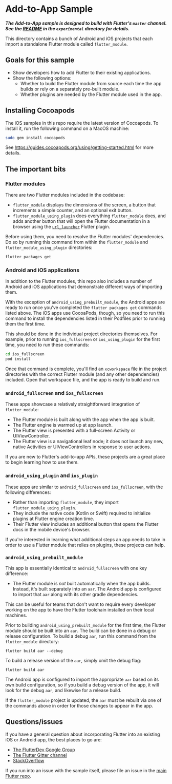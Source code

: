 # Add-to-App Sample

***The Add-to-App sample is designed to build with Flutter's `master` channel.
See the [README](../README.md) in the `experimental` directory for details.***

This directory contains a bunch of Android and iOS projects that each import
a standalone Flutter module called `flutter_module`.

## Goals for this sample

* Show developers how to add Flutter to their existing applications.
* Show the following options:
  - Whether to build the Flutter module from source each time the app builds or
    rely on a separately pre-built module.
  - Whether plugins are needed by the Flutter module used in the app.

## Installing Cocoapods

The iOS samples in this repo require the latest version of Cocoapods. To install it,
run the following command on a MacOS machine:

```bash
sudo gem install cocoapods
```

See https://guides.cocoapods.org/using/getting-started.html for more details.

## The important bits

### Flutter modules

There are two Flutter modules included in the codebase:

* `flutter_module` displays the dimensions of the screen, a button that
  increments a simple counter, and an optional exit button.
* `flutter_module_using_plugin` does everything `flutter_module` does, and adds
  another button that will open the Flutter documentation in a browser using the
  [`url_launcher`](https://pub.dev/packages/url_launcher) Flutter plugin.

Before using them, you need to resolve the Flutter modules' dependencies. Do so
by running this command from within the `flutter_module` and
`flutter_module_using_plugin` directories:

```bash
flutter packages get
```

### Android and iOS applications

In addition to the Flutter modules, this repo also includes a number of
Android and iOS applications that demonstrate different ways of importing
them.

With the exception of `android_using_prebuilt_module`, the Android apps are
ready to run once you've completed the `flutter packages get` commands listed
above. The iOS apps use CocoaPods, though, so you need to run this command to
install the dependencies listed in their Podfiles prior to running them the
first time.

This should be done in the individual project directories themselves. For
example, prior to running `ios_fullscreen` or `ios_using_plugin` for the first
time, you need to run these commands:

```bash
cd ios_fullscreen
pod install
```

Once that command is complete, you'll find an `xcworkspace` file in the project
directories with the correct Flutter module (and any other dependencies)
included. Open that workspace file, and the app is ready to build and run.

### `android_fullscreen` and `ios_fullscreen`

These apps showcase a relatively straightforward integration of
`flutter_module`:

* The Flutter module is built along with the app when the app is built.
* The Flutter engine is warmed up at app launch.
* The Flutter view is presented with a full-screen Activity or
  UIViewController.
* The Flutter view is a navigational leaf node; it does not launch any new,
  native Activities or UIViewControllers in response to user actions.

If you are new to Flutter's add-to-app APIs, these projects are a great place
to begin learning how to use them.

### `android_using_plugin` and `ios_plugin`

These apps are similar to `android_fullscreen` and `ios_fullscreen`, with the
following differences:

* Rather than importing `flutter_module`, they import
  `flutter_module_using_plugin`.
* They include the native code (Kotlin or Swift) required to initialize plugins
  at Flutter engine creation time.
* Their Flutter view includes an additional button that opens the Flutter docs
  in the mobile device's browser.

If you're interested in learning what additional steps an app needs to take in
order to use a Flutter module that relies on plugins, these projects can help.

### `android_using_prebuilt_module`

This app is essentially identical to `android_fullscreen` with one key
difference:

* The Flutter module is *not* built automatically when the app builds. Instead,
  it's built separately into an `aar`. The Android app is configured to import
  that `aar` along with its other gradle dependencies.

This can be useful for teams that don't want to require every developer working
on the app to have the Flutter toolchain installed on their local machines.

Prior to building `android_using_prebuilt_module` for the first time, the
Flutter module should be built into an `aar`. The build can be done in a debug
or release configuration. To build a debug `aar`, run this command from the
`flutter_module` directory:

```
flutter build aar --debug
```

To build a release version of the `aar`, simply omit the debug flag:

```
flutter build aar
```

The Android app is configured to import the appropriate `aar` based on its own
build configuration, so if you build a debug version of the app, it will look
for the debug `aar`, and likewise for a release build.

If the `flutter_module` project is updated, the `aar` must be rebuilt via one of
the commands above in order for those changes to appear in the app.

## Questions/issues

If you have a general question about incorporating Flutter into an existing
iOS or Android app, the best places to go are:

* [The FlutterDev Google Group](https://groups.google.com/forum/#!forum/flutter-dev)
* [The Flutter Gitter channel](https://gitter.im/flutter/flutter)
* [StackOverflow](https://stackoverflow.com/questions/tagged/flutter)

If you run into an issue with the sample itself, please file an issue
in the [main Flutter repo](https://github.com/flutter/flutter/issues).
